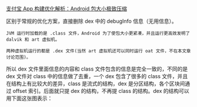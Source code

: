 [支付宝 App 构建优化解析：Android 包大小极致压缩](https://www.jianshu.com/p/a634ee9bd47f?utm_campaign=maleskine&utm_content=note&utm_medium=seo_notes&utm_source=recommendation)

区别于常规的优化方案，直接删除 dex 中的 debugInfo 信息（无用信息）。

```
JVM 运行时加载的是 .class 文件，Android 为了使包大小更紧凑，并且运行更高效发明了 dalvik 和 art 虚拟机。

两种虚拟机运行的都是 .dex 文件(当然 art 虚拟机还可以同时运行 oat 文件，不在本文章讨论范围)。
```

所以 dex 文件里面信息的内容和 class 文件包含的信息是完全一致的，不同的是 dex 文件对 class 中的信息做了去重，一个 dex 包含了很多的 class 文件，并且在结构上有比较大的差异，class 是流式的结构，dex 是分区结构，各个区块间通过 offset 索引。后面就只提 dex 的结构，不再提 class 的结构。dex 的结构可以用下面这张图表示：

